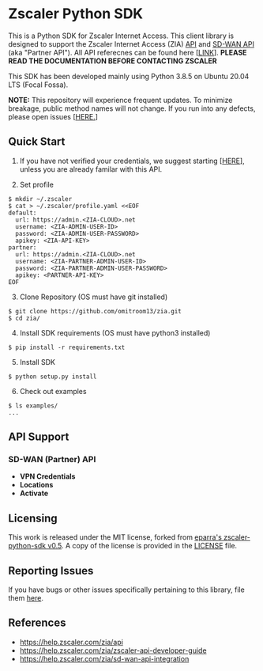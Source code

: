 # Zscaler Python SDK 

This is a Python SDK for Zscaler Internet Access.  This client library is designed to support the Zscaler Internet Access (ZIA) [API](https://help.zscaler.com/zia/about-api) and [SD-WAN API](https://help.zscaler.com/zia/sd-wan-api-integration) (aka "Partner API").  All API referecnes can be found here [[LINK](https://help.zscaler.com/zia/api)].  **PLEASE READ THE DOCUMENTATION BEFORE CONTACTING ZSCALER**

This SDK has been developed mainly using Python 3.8.5 on Ubuntu 20.04 LTS (Focal Fossa).

**NOTE:** This repository will experience frequent updates.  To minimize breakage, public method names will not change.  If you run into any defects, please open issues [[HERE.](https://github.com/omitroom13/zia/issues)]

## Quick Start 

1) If you have not verified your credentials, we suggest starting [[HERE](https://help.zscaler.com/zia/configuring-postman-rest-api-client)], unless you are already familar with this API.

2) Set profile
 
```
$ mkdir ~/.zscaler
$ cat > ~/.zscaler/profile.yaml <<EOF
default:
  url: https://admin.<ZIA-CLOUD>.net
  username: <ZIA-ADMIN-USER-ID>
  password: <ZIA-ADMIN-USER-PASSWORD>
  apikey: <ZIA-API-KEY>
partner:
  url: https://admin.<ZIA-CLOUD>.net
  username: <ZIA-PARTNER-ADMIN-USER-ID>
  password: <ZIA-PARTNER-ADMIN-USER-PASSWORD>
  apikey: <PARTNER-API-KEY>
EOF
```
        
3) Clone Repository (OS must have git installed)

```
$ git clone https://github.com/omitroom13/zia.git
$ cd zia/
```

4) Install SDK requirements (OS must have python3 installed)

```
$ pip install -r requirements.txt
```

5) Install SDK

```
$ python setup.py install
```

6) Check out examples

```
$ ls examples/
...
```

## API Support

### SD-WAN (Partner) API

* **VPN Credentials**
* **Locations**
* **Activate**

## Licensing

This work is released under the MIT license, forked from [eparra's zscaler-python-sdk v0.5](https://github.com/eparra/zscaler-python-sdk/). A copy of the license is provided in the [LICENSE](https://github.com/omitroom13/zia/blob/master/LICENSE) file.

## Reporting Issues

If you have bugs or other issues specifically pertaining to this library, file them [here](https://github.com/omitroom13/zia/issues).

## References

* https://help.zscaler.com/zia/api
* https://help.zscaler.com/zia/zscaler-api-developer-guide
* https://help.zscaler.com/zia/sd-wan-api-integration
